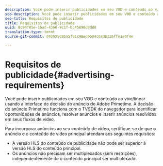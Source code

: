 ```yaml
---
description: Você pode inserir publicidades em seu VOD e conteúdo ao vivo/linear usando a interface de decisão do anúncio do Adobe Primetime. A decisão do anúncio Primetime funciona com o TVSDK do navegador para identificar oportunidades de anúncios, resolver anúncios e inserir anúncios resolvidos em seus fluxos de vídeo.
seo-description: Você pode inserir publicidades em seu VOD e conteúdo ao vivo/linear usando a interface de decisão do anúncio do Adobe Primetime. A decisão do anúncio Primetime funciona com o TVSDK do navegador para identificar oportunidades de anúncios, resolver anúncios e inserir anúncios resolvidos em seus fluxos de vídeo.
seo-title: Requisitos de publicidade
title: Requisitos de publicidade
uuid: 8c94f05e-16ad-4366-9c1f-bc45896d9dd0
translation-type: tm+mt
source-git-commit: 040655d8ba5f91c98ed0584c08db226ffe1e0f4e

---
```



# Requisitos de publicidade{#advertising-requirements}

Você pode inserir publicidades em seu VOD e conteúdo ao vivo/linear usando a interface de decisão do anúncio do Adobe Primetime. A decisão do anúncio Primetime funciona com o TVSDK do navegador para identificar oportunidades de anúncios, resolver anúncios e inserir anúncios resolvidos em seus fluxos de vídeo.

Para incorporar anúncios ao seu conteúdo de vídeo, certifique-se de que o anúncio e o conteúdo de vídeo principal atendam aos seguintes requisitos:

* A versão HLS do conteúdo de publicidade não pode ser superior à versão HLS do conteúdo principal.
* Os anúncios não precisam ser multiplexados (sem restrições), independentemente de o conteúdo principal ser multiplexado.

